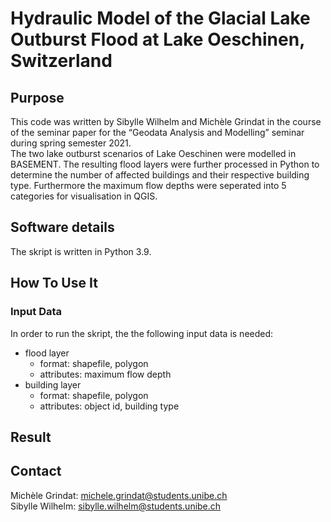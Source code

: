 # Hydraulic Model of the Glacial Lake Outburst Flood at Lake Oeschinen, Switzerland

## Purpose
This code was written by Sibylle Wilhelm and Michèle Grindat in the course of the seminar paper for the “Geodata Analysis and Modelling” seminar during spring semester 2021. <br />
The two lake outburst scenarios of Lake Oeschinen were modelled in BASEMENT. The resulting flood layers were further processed in Python to determine the number of affected buildings and their respective building type. Furthermore the maximum flow depths were seperated into 5 categories for visualisation in QGIS. 

## Software details
The skript is written in Python 3.9. 


## How To Use It
### Input Data
In order to run the skript, the the following input data is needed:
* flood layer
  * format: shapefile, polygon
  * attributes: maximum flow depth
* building layer
  * format: shapefile, polygon
  * attributes: object id, building type

## Result


## Contact
Michèle Grindat: michele.grindat@students.unibe.ch <br />
Sibylle Wilhelm: sibylle.wilhelm@students.unibe.ch
